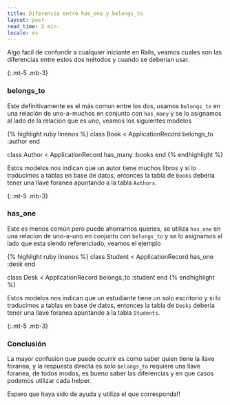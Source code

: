 ```yaml
---
title: Diferencia entre has_one y belongs_to
layout: post
read_time: 2 min.
locale: es
---
```


Algo facil de confundir a cualquier iniciante en Rails, veamos cuales son las diferencias entre estos dos métodos y cuando se deberian usar.

{:.mt-5 .mb-3}
### belongs_to
Este definitivamente es el más comun entre los dos, usamos `belongs_to` en una relación de uno-a-muchos en conjunto con `has_many` y se lo asignamos al lado de la relacion que es *uno*, veamos los siguientes modelos

{% highlight ruby linenos %}
class Book < ApplicationRecord
  belongs_to :author
end

class Author < ApplicationRecord
  has_many :books
end
{% endhighlight %}

Estos modelos nos indican que un autor tiene muchos libros y si lo traducimos a tablas en base de datos, entonces la tabla de `Books` deberia tener una llave foranea apuntando a la tabla `Authors`.

{:.mt-5 .mb-3}
### has_one
Este es menos común pero puede ahorrarnos queries, se utiliza `has_one` en una relacion de uno-a-uno en conjunto con `belongs_to` y se lo asignamos al lado que esta siendo referenciado, veamos el ejemplo

{% highlight ruby linenos %}
class Student < ApplicationRecord
  has_one :desk
end

class Desk < ApplicationRecord
  belongs_to :student
end
{% endhighlight %}

Estos modelos nos indican que un estudiante tiene un solo escritorio y si lo traducimos a tablas en base de datos, entonces la tabla de `Desks` deberia tener una llave foranea apuntando a la tabla `Students`.

{:.mt-5 .mb-3}
### Conclusión
La mayor confusion que puede ocurrir es como saber quien tiene la llave foranea, y la respuesta directa es solo `belongs_to` requiere una llave foranea, de todos modos, es bueno saber las diferencias y en que casos podemos utilizar cada helper.

Espero que haya sido de ayuda y utiliza el que corresponda!!
